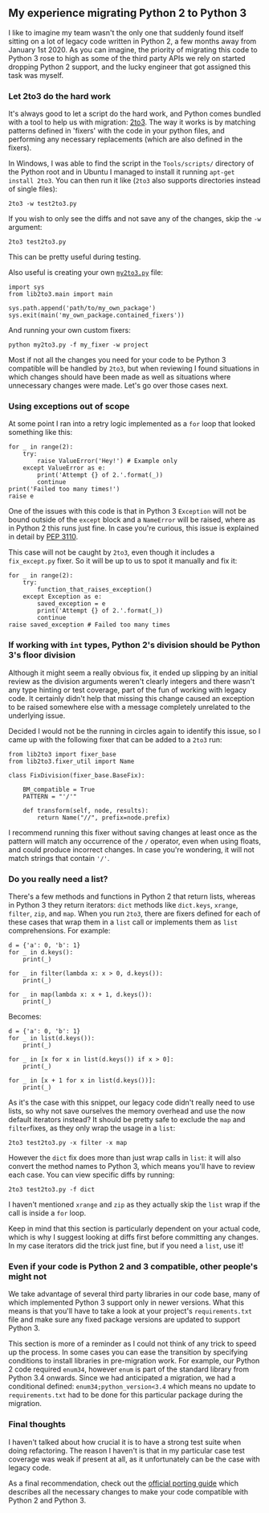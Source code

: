 ## My experience migrating Python 2 to Python 3

I like to imagine my team wasn't the only one that suddenly found itself sitting on a lot of legacy code written in Python 2, a few months away from January 1st 2020. As you can imagine, the priority of migrating this code to Python 3 rose to high as some of the third party APIs we rely on started dropping Python 2 support, and the lucky engineer that got assigned this task was myself.

### Let 2to3 do the hard work

It's always good to let a script do the hard work, and Python comes bundled with a tool to help us with migration: [2to3](https://docs.python.org/3.7/library/2to3.html). The way it works is by matching patterns defined in 'fixers' with the code in your python files, and performing any necessary replacements (which are also defined in the fixers).

In Windows, I was able to find the script in the `Tools/scripts/` directory of the Python root and in Ubuntu I managed to install it running `apt-get install 2to3`. You can then run it like (`2to3` also supports directories instead of single files):
```
2to3 -w test2to3.py
```
If you wish to only see the diffs and not save any of the changes, skip the `-w` argument:
```
2to3 test2to3.py
```
This can be pretty useful during testing.

Also useful is creating your own [`my2to3.py`](https://stackoverflow.com/questions/24508357/how-to-launch-own-2to3-fixer) file:
```
import sys
from lib2to3.main import main

sys.path.append('path/to/my_own_package')
sys.exit(main('my_own_package.contained_fixers'))
```
And running your own custom fixers:
```
python my2to3.py -f my_fixer -w project
```

Most if not all the changes you need for your code to be Python 3 compatible will be handled by `2to3`, but when reviewing I found situations in which changes should have been made as well as situations where unnecessary changes were made. Let's go over those cases next.

### Using exceptions out of scope

At some point I ran into a retry logic implemented as a `for` loop that looked something like this:
```
for _ in range(2):
	try:
		raise ValueError('Hey!') # Example only
	except ValueError as e:
		print('Attempt {} of 2.'.format(_))
		continue
print('Failed too many times!')
raise e
```
One of the issues with this code is that in Python 3 `Exception` will not be bound outside of the `except` block and a `NameError` will be raised, where as in Python 2 this runs just fine. In case you're curious, this issue is explained in detail by [PEP 3110](https://www.python.org/dev/peps/pep-3110/#semantic-changes).

This case will not be caught by `2to3`, even though it includes a `fix_except.py` fixer. So it will be up to us to spot it manually and fix it:
```
for _ in range(2):
	try:
		function_that_raises_exception()
	except Exception as e:
		saved_exception = e
		print('Attempt {} of 2.'.format(_))
		continue
raise saved_exception # Failed too many times
```

### If working with `int` types, Python 2's division should be Python 3's floor division

Although it might seem a really obvious fix, it ended up slipping by an initial review as the division arguments weren't clearly integers and there wasn't any type hinting or test coverage, part of the fun of working with legacy code. It certainly didn't help that missing this change caused an exception to be raised somewhere else with a message completely unrelated to the underlying issue.

Decided I would not be the running in circles again to identify this issue, so I came up with the following fixer that can be added to a `2to3` run:

```
from lib2to3 import fixer_base
from lib2to3.fixer_util import Name

class FixDivision(fixer_base.BaseFix):

	BM_compatible = True
	PATTERN = "'/'"

	def transform(self, node, results):
		return Name("//", prefix=node.prefix)
```
I recommend running this fixer without saving changes at least once as the pattern will match any occurrence of the `/` operator, even when using floats, and could produce incorrect changes. In case you're wondering, it will not match strings that contain `'/'`.

### Do you really need a list?

There's a few methods and functions in Python 2 that return lists, whereas in Python 3 they return iterators: `dict` methods like `dict.keys`, `xrange`, `filter`, `zip`, and `map`. When you run `2to3`, there are fixers defined for each of these cases that wrap them in a `list` call or implements them as `list` comprehensions. For example:

```
d = {'a': 0, 'b': 1}
for _ in d.keys():
	print(_)

for _ in filter(lambda x: x > 0, d.keys()):
	print(_)

for _ in map(lambda x: x + 1, d.keys()):
	print(_)
```
Becomes:
```
d = {'a': 0, 'b': 1}
for _ in list(d.keys()):
	print(_)

for _ in [x for x in list(d.keys()) if x > 0]:
	print(_)

for _ in [x + 1 for x in list(d.keys())]:
	print(_)
```

As it's the case with this snippet, our legacy code didn't really need to use lists, so why not save ourselves the memory overhead and use the now default iterators instead? It should be pretty safe to exclude the `map` and `filter`fixes, as they only wrap the usage in a `list`:
```
2to3 test2to3.py -x filter -x map
```
However the `dict` fix does more than just wrap calls in `list`: it will also convert the method names to Python 3, which means you'll have to review each case. You can view specific diffs by running:
```
2to3 test2to3.py -f dict
```
I haven't mentioned `xrange` and `zip` as they actually skip the `list` wrap if the call is inside a `for` loop.

Keep in mind that this section is particularly dependent on your actual code, which is why I suggest looking at diffs first before committing any changes. In my case iterators did the trick just fine, but if you need a `list`, use it!

### Even if your code is Python 2 and 3 compatible, other people's might not

We take advantage of several third party libraries in our code base, many of which implemented Python 3 support only in newer versions. What this means is that you'll have to take a look at your project's `requirements.txt` file and make sure any fixed package versions are updated to support Python 3.

This section is more of a reminder as I could not think of any trick to speed up the process. In some cases you can ease the transition by specifying conditions to install libraries in pre-migration work. For example, our Python 2 code required `enum34`, however `enum` is part of the standard library from Python 3.4 onwards. Since we had anticipated a migration, we had a conditional defined: `enum34;python_version<3.4` which means no update to `requirements.txt` had to be done for this particular package during the migration.

### Final thoughts

I haven't talked about how crucial it is to have a strong test suite when doing refactoring. The reason I haven't is that in my particular case test coverage was weak if present at all, as it unfortunately can be the case with legacy code.

As a final recommendation, check out the [official porting guide](https://docs.python.org/3/howto/pyporting.html) which describes all the necessary changes to make your code compatible with Python 2 and Python 3.
